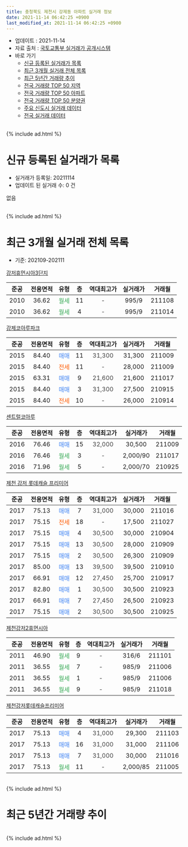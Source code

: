 ```yaml
---
title: 충청북도 제천시 강제동 아파트 실거래 정보
date: 2021-11-14 06:42:25 +0900
last_modified_at: 2021-11-14 06:42:25 +0900
---
```


* 업데이트 : 2021-11-14
* 자료 출처 : [국토교통부 실거래가 공개시스템](http://rt.molit.go.kr)
* 바로 가기
    * [신규 등록된 실거래가 목록](#신규-등록된-실거래가-목록)
    * [최근 3개월 실거래 전체 목록](#최근-3개월-실거래-전체-목록)
    * [최근 5년간 거래량 추이](#최근-5년간-거래량-추이)
    * [전국 거래량 TOP 50 지역](https://inasie.github.io/apt-trade-info/최근-3개월-전국에서-가장-거래가-많이-발생한-지역)
    * [전국 거래량 TOP 50 아파트](https://inasie.github.io/apt-trade-info/최근-3개월-전국에서-가장-거래가-많이-발생한-아파트)
    * [전국 거래량 TOP 50 분양권](https://inasie.github.io/apt-trade-info/최근-3개월-전국에서-가장-거래가-많이-발생한-분양권)
    * [주요 신도시 실거래 데이터](https://inasie.github.io/apt-trade-info/주요-신도시)
    * [전국 실거래 데이터](https://inasie.github.io/apt-trade-info/전국)
<br>
{% include ad.html %}
<br>

# 신규 등록된 실거래가 목록
* 실거래가 등록일: 20211114
* 업데이트 된 실거래 수: 0 건

없음

<br>
{% include ad.html %}
<br>

# 최근 3개월 실거래 전체 목록
* 기준: 202109-202111


[강저휴먼시아3단지](https://search.naver.com/search.naver?query=%EC%B6%A9%EC%B2%AD%EB%B6%81%EB%8F%84+%EC%A0%9C%EC%B2%9C%EC%8B%9C+%EA%B0%95%EC%A0%9C%EB%8F%99+%EA%B0%95%EC%A0%80%ED%9C%B4%EB%A8%BC%EC%8B%9C%EC%95%843%EB%8B%A8%EC%A7%80)

|준공|전용면적|유형|층|역대최고가|실거래가|거래월|
|:---:|:---:|:---:|:---:|:---:|:---:|:---:|
|2010|36.62|<span style="color:#34a853">월세</span>|11|<span style="color:#444444">-</span>|995/9|211108|
|2010|36.62|<span style="color:#34a853">월세</span>|4|<span style="color:#444444">-</span>|995/9|211014|

[강제코아루파크](https://search.naver.com/search.naver?query=%EC%B6%A9%EC%B2%AD%EB%B6%81%EB%8F%84+%EC%A0%9C%EC%B2%9C%EC%8B%9C+%EA%B0%95%EC%A0%9C%EB%8F%99+%EA%B0%95%EC%A0%9C%EC%BD%94%EC%95%84%EB%A3%A8%ED%8C%8C%ED%81%AC)

|준공|전용면적|유형|층|역대최고가|실거래가|거래월|
|:---:|:---:|:---:|:---:|:---:|:---:|:---:|
|2015|84.40|<span style="color:#4285f3">매매</span>|11|<span style="color:#444444">31,300</span>|31,300|211009|
|2015|84.40|<span style="color:#ff5a00">전세</span>|11|<span style="color:#444444">-</span>|28,000|211009|
|2015|63.31|<span style="color:#4285f3">매매</span>|9|<span style="color:#444444">21,600</span>|21,600|211017|
|2015|84.40|<span style="color:#4285f3">매매</span>|3|<span style="color:#444444">31,300</span>|27,500|210915|
|2015|84.40|<span style="color:#ff5a00">전세</span>|10|<span style="color:#444444">-</span>|26,000|210914|

[센트럴코아루](https://search.naver.com/search.naver?query=%EC%B6%A9%EC%B2%AD%EB%B6%81%EB%8F%84+%EC%A0%9C%EC%B2%9C%EC%8B%9C+%EA%B0%95%EC%A0%9C%EB%8F%99+%EC%84%BC%ED%8A%B8%EB%9F%B4%EC%BD%94%EC%95%84%EB%A3%A8)

|준공|전용면적|유형|층|역대최고가|실거래가|거래월|
|:---:|:---:|:---:|:---:|:---:|:---:|:---:|
|2016|76.46|<span style="color:#4285f3">매매</span>|15|<span style="color:#444444">32,000</span>|30,500|211009|
|2016|76.46|<span style="color:#34a853">월세</span>|3|<span style="color:#444444">-</span>|2,000/90|211017|
|2016|71.96|<span style="color:#34a853">월세</span>|5|<span style="color:#444444">-</span>|2,000/70|210925|

[제천 강저 롯데캐슬 프리미어](https://search.naver.com/search.naver?query=%EC%B6%A9%EC%B2%AD%EB%B6%81%EB%8F%84+%EC%A0%9C%EC%B2%9C%EC%8B%9C+%EA%B0%95%EC%A0%9C%EB%8F%99+%EC%A0%9C%EC%B2%9C+%EA%B0%95%EC%A0%80+%EB%A1%AF%EB%8D%B0%EC%BA%90%EC%8A%AC+%ED%94%84%EB%A6%AC%EB%AF%B8%EC%96%B4)

|준공|전용면적|유형|층|역대최고가|실거래가|거래월|
|:---:|:---:|:---:|:---:|:---:|:---:|:---:|
|2017|75.13|<span style="color:#4285f3">매매</span>|7|<span style="color:#444444">31,000</span>|30,000|211016|
|2017|75.15|<span style="color:#ff5a00">전세</span>|18|<span style="color:#444444">-</span>|17,500|211027|
|2017|75.15|<span style="color:#4285f3">매매</span>|4|<span style="color:#444444">30,500</span>|30,000|210904|
|2017|75.15|<span style="color:#4285f3">매매</span>|13|<span style="color:#444444">30,500</span>|28,000|210909|
|2017|75.15|<span style="color:#4285f3">매매</span>|2|<span style="color:#444444">30,500</span>|26,300|210909|
|2017|85.00|<span style="color:#4285f3">매매</span>|13|<span style="color:#444444">39,500</span>|39,500|210910|
|2017|66.91|<span style="color:#4285f3">매매</span>|12|<span style="color:#444444">27,450</span>|25,700|210917|
|2017|82.80|<span style="color:#4285f3">매매</span>|1|<span style="color:#444444">30,500</span>|30,500|210923|
|2017|66.91|<span style="color:#4285f3">매매</span>|7|<span style="color:#444444">27,450</span>|26,500|210923|
|2017|75.15|<span style="color:#4285f3">매매</span>|2|<span style="color:#444444">30,500</span>|30,500|210925|

[제천강저2휴먼시아](https://search.naver.com/search.naver?query=%EC%B6%A9%EC%B2%AD%EB%B6%81%EB%8F%84+%EC%A0%9C%EC%B2%9C%EC%8B%9C+%EA%B0%95%EC%A0%9C%EB%8F%99+%EC%A0%9C%EC%B2%9C%EA%B0%95%EC%A0%802%ED%9C%B4%EB%A8%BC%EC%8B%9C%EC%95%84)

|준공|전용면적|유형|층|역대최고가|실거래가|거래월|
|:---:|:---:|:---:|:---:|:---:|:---:|:---:|
|2011|46.90|<span style="color:#34a853">월세</span>|9|<span style="color:#444444">-</span>|316/6|211101|
|2011|36.55|<span style="color:#34a853">월세</span>|7|<span style="color:#444444">-</span>|985/9|211006|
|2011|36.55|<span style="color:#34a853">월세</span>|1|<span style="color:#444444">-</span>|985/9|211006|
|2011|36.55|<span style="color:#34a853">월세</span>|9|<span style="color:#444444">-</span>|985/9|211018|

[제천강저롯데캐슬프리미어](https://search.naver.com/search.naver?query=%EC%B6%A9%EC%B2%AD%EB%B6%81%EB%8F%84+%EC%A0%9C%EC%B2%9C%EC%8B%9C+%EA%B0%95%EC%A0%9C%EB%8F%99+%EC%A0%9C%EC%B2%9C%EA%B0%95%EC%A0%80%EB%A1%AF%EB%8D%B0%EC%BA%90%EC%8A%AC%ED%94%84%EB%A6%AC%EB%AF%B8%EC%96%B4)

|준공|전용면적|유형|층|역대최고가|실거래가|거래월|
|:---:|:---:|:---:|:---:|:---:|:---:|:---:|
|2017|75.13|<span style="color:#4285f3">매매</span>|4|<span style="color:#444444">31,000</span>|29,300|211103|
|2017|75.13|<span style="color:#4285f3">매매</span>|16|<span style="color:#444444">31,000</span>|31,000|211106|
|2017|75.13|<span style="color:#4285f3">매매</span>|7|<span style="color:#444444">31,000</span>|30,000|211016|
|2017|75.13|<span style="color:#34a853">월세</span>|11|<span style="color:#444444">-</span>|2,000/85|211005|


<br>
{% include ad.html %}
<br>

# 최근 5년간 거래량 추이


<div style="width:100%;">
    <canvas id="deal_progress" height="200"></canvas>
</div>

<script>
new Chart(document.getElementById("deal_progress"), {
    type: 'line',
    data: {
        labels: ['201611','201612','201701','201702','201703','201704','201705','201706','201707','201708','201709','201710','201711','201712','201801','201802','201803','201804','201805','201806','201807','201808','201809','201810','201811','201812','201901','201902','201903','201904','201905','201906','201907','201908','201909','201910','201911','201912','202001','202002','202003','202004','202005','202006','202007','202008','202009','202010','202011','202012','202101','202102','202103','202104','202105','202106','202107','202108','202109','202110','202111'],
        datasets: [{
            label: '매매',
            pointRadius: 1,
            data: [3, 1, 1, 1, 0, 0, 2, 1, 2, 3, 6, 3, 4, 16, 25, 19, 10, 14, 3, 9, 7, 8, 5, 10, 8, 5, 5, 7, 4, 4, 7, 5, 16, 14, 16, 20, 15, 16, 11, 22, 16, 16, 17, 10, 20, 9, 12, 14, 13, 21, 23, 13, 19, 28, 36, 24, 10, 9, 9, 5, 2],
            borderColor: "rgba(255, 201, 14, 1)",
            backgroundColor: "rgba(255, 201, 14, 0.5)",
            fill: false,
            lineTension: 0
        },{
            label: '전월세',
            pointRadius: 1,
            data: [1, 2, 13, 4, 2, 0, 3, 6, 3, 23, 20, 17, 25, 27, 15, 8, 7, 6, 6, 3, 6, 4, 6, 6, 4, 7, 14, 10, 5, 3, 6, 6, 15, 31, 18, 19, 16, 13, 15, 14, 6, 15, 5, 10, 4, 6, 4, 3, 5, 2, 10, 5, 3, 4, 4, 6, 3, 18, 2, 8, 2],
            borderColor: "rgba(0, 141, 185, 1)",
            backgroundColor: "rgba(0, 141, 185, 0.5)",
            fill: false,
            lineTension: 0
        }
        ]
    },
    options: {
        responsive: true,
        title: {
            display: false
        },
        tooltips: {
            mode: 'index',
            intersect: false
        },
        hover: {
            mode: 'nearest',
            intersect: true
        },
        scales: {
            xAxes: [{
                display: true,
                scaleLabel: {
                    display: true,
                    labelString: '년/월'
                }
            }],
            yAxes: [{
                display: true,
                ticks: {
                    suggestedMin: 0,
                },
                scaleLabel: {
                    display: true,
                    labelString: '실거래 수'
                }
            }]
        }
    }
});

</script>


<br>
{% include ad.html %}
<br>

